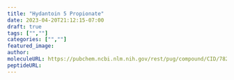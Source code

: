 ```yaml
---
title: "Hydantoin 5 Propionate"
date: 2023-04-20T21:12:15-07:00
draft: true
tags: ["",""]
categories: ["",""]
featured_image: 
author: 
moleculeURL: https://pubchem.ncbi.nlm.nih.gov/rest/pug/compound/CID/782/record/SDF/?record_type=3d&response_type=display
peptideURL:
---
```

